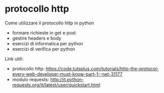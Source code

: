 # protocollo http

Come utilizzare il protocollo http in python
  - formare richieste in get e post
  - gestire headers e body
  - esercizi di informatica per python
  - esercizi di verifica per python

Link utili:
  - protocollo http: https://code.tutsplus.com/tutorials/http-the-protocol-every-web-developer-must-know-part-1--net-31177
  - modulo requests: http://it.python-requests.org/it/latest/user/quickstart.html
